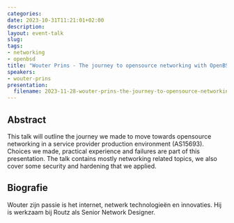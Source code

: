 ```yaml
---
categories:
date: 2023-10-31T11:21:01+02:00
description:
layout: event-talk
slug:
tags:
- networking
- openbsd
title: "Wouter Prins - The journey to opensource networking with OpenBSD @AS15693"
speakers:
- wouter-prins
presentation:
  filename: 2023-11-28-wouter-prins-the-journey-to-opensource-networking-with-openbsd.pdf
---
```


## Abstract

This talk will outline the journey we made to move towards opensource networking in a service provider production environment (AS15693). Choices we made, practical experience and failures are part of this presentation. The talk contains mostly networking related topics, we also cover some security and hardening that we applied.

## Biografie

Wouter zijn passie is het internet, netwerk technologieën en innovaties. Hij is werkzaam bij Routz als Senior Network Designer.
